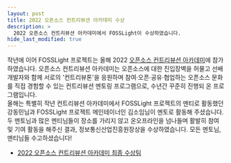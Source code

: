 ```yaml
---
layout: post
title: 2022 오픈소스 컨트리뷰션 아카데미 수상
description: >
  2022 오픈소스 컨트리뷰션 아카데미에서 FOSSLight이 수상하였습니다.
hide_last_modified: true
---
```


작년에 이어 FOSSLight 프로젝트는 올해 2022 [오픈소스 컨트리뷰션 아카데미](https://www.contribution.ac/)에 참가하였습니다.
오픈소스 컨트리뷰션 아카데미는 오픈소스에 대한 진입장벽을 허물고 선배 개발자와 함께 서로의 '컨트리뷰톤'을 응원하며 참여·오픈·공유·협업하는 오픈소스 문화를 직접 경험할 수 있는 컨트리뷰션 멘토링 프로그램으로, 수년간 꾸준히 진행되 온 프로그램입니다.  
올해는 특별히 작년 컨트리뷰션 아카데미에서 FOSSLight 프로젝트의 멘티로 활동했던 강동민님과 FOSSLight 프로젝트 메인테이너인 김소임님이 멘토로 활동해 주셨습니다. 두 멘토님과 많은 멘티님들이 장소를 가리지 않고 온오프라인을 넘나들며 활발히 참여 및 기여 활동을 해주신 결과, 정보통신산업진흥원장상을 수상하였습니다. 모든 멘토님, 멘티님들 수고하셨습니다!

 - [2022 오픈소스 컨트리뷰션 아카데미 최종 수상팀](https://www.oss.kr/notice/show/c23e1001-daf8-46ad-97e6-71045ae4b6b9)
